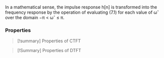 
In a mathematical sense, the impulse response h[n] is transformed into the frequency response by the operation of evaluating (7.1) for each value of ωˆ over the domain −π < ωˆ ≤ π.


### Properties

>[!summary] Properties of CTFT 

>[!Summary] Properties of DTFT


